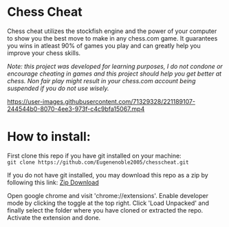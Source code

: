 <h1>Chess Cheat</h1>
<p>Chess cheat utilizes the stockfish engine and the power of your computer to show you the best move to make in any chess.com game. It guarantees you wins in atleast 90% of games you play and can greatly help you improve your chess skills.

<i>Note: this project was developed for learning purposes, I do not condone or encourage cheating in games and this project should help you get better at chess. Non fair play might result in your chess.com account being suspended if you do not use wisely. </i>
<br>


https://user-images.githubusercontent.com/71329328/221189107-244544b0-8070-4ee3-973f-c4c9bfa15067.mp4


<h1>How to install:</h1>
First clone this repo if you have git installed on your machine:
<code>
git clone https://github.com/Eugenenoble2005/chesscheat.git
</code>

If you do not have git installed, you may download this repo as a zip by following this link:
<a href = "https://github.com/Eugenenoble2005/chesscheat/archive/refs/heads/master.zip">Zip Download</a>


Open google chrome and visit 'chrome://extensions'.
Enable developer mode by clicking the toggle at the top right. Click 'Load Unpacked' and finally select the folder where you have cloned or extracted the repo. Activate the extension and done.